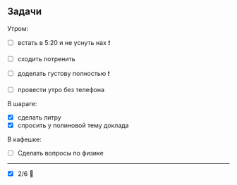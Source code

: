 ## Задачи
Утром:
- [ ] встать в 5:20 и не уснуть нах ❗️
- [ ] сходить потренить
- [ ] доделать густову полностью ❗️
- [ ] провести утро без телефона 


В шараге:
- [x] сделать литру 
- [x] спросить у полиновой тему доклада 

В кафешке:
- [ ] Сделать вопросы по физике
---
- [x] 2/6 😤